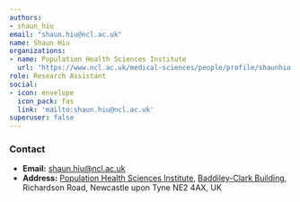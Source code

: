 ```yaml
---
authors:
- shaun_hiu
email: "shaun.hiu@ncl.ac.uk"
name: Shaun Hiu
organizations:
- name: Population Health Sciences Institute
  url: "https://www.ncl.ac.uk/medical-sciences/people/profile/shaunhiu.html"
role: Research Assistant
social:
- icon: envelope
  icon_pack: fas
  link: 'mailto:shaun.hiu@ncl.ac.uk'
superuser: false
---
```


### Contact

- __Email:__ [shaun.hiu@ncl.ac.uk](mailto:shaun.hiu@ncl.ac.uk)
- __Address:__ [Population Health Sciences Institute](https://www.ncl.ac.uk/medical-sciences/research/institutes/health-sciences/), [Baddiley-Clark Building](https://www.ncl.ac.uk/tour/academic/baddiley-clark/), Richardson Road, Newcastle upon Tyne NE2 4AX, UK
